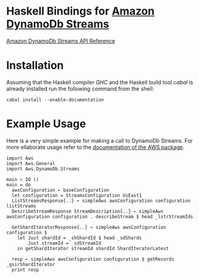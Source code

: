 Haskell Bindings for [Amazon DynamoDb Streams](https://aws.amazon.com/dynamodb/)
=====================================================================

[Amazon DynamoDb Streams API Reference](http://dynamodb-preview.s3-website-us-west-2.amazonaws.com/docs/streams-api/Welcome.html)

Installation
============

Assuming that the Haskell compiler *GHC* and the Haskell build tool *cabal* is already
installed run the following command from the shell:

~~~{.sh}
cabal install --enable-documentation
~~~

Example Usage
=============

Here is a very simple example for making a call to DynamoDb Streams.
For more ellaborate usage refer to the [documentation of the AWS
package](https://hackage.haskell.org/package/aws).

~~~{.haskell}
import Aws
import Aws.General
import Aws.DynamoDb.Streams

main ∷ IO ()
main = do
  awsConfiguration ← baseConfiguration
  let configuration = StreamsConfiguration UsEast1
  ListStreamsResponse{..} ← simpleAws awsConfiguration configuration listStreams
  DescribeStreamResponse StreamDescription{..} ← simpleAws awsConfiguration configuration . describeStream $ head _lstrStreamIds

  GetShardIteratorResponse{..} ← simpleAws awsConfiguration configuration $
    let Just shardId = _shShardId $ head _sdShards
        Just streamId = _sdStreamId
    in getShardIterator streamId shardId ShardIteratorLatest

  resp ← simpleAws awsConfiguration configuration $ getRecords _gsirShardIterator
  print resp
~~~

